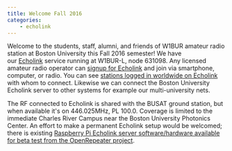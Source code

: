```yaml
---
title: Welcome Fall 2016
categories:
    - echolink
---
```

Welcome to the students, staff, alumni, and friends of W1BUR amateur radio station at Boston University this Fall 2016 semester!
We have our [Echolink](http://echolink.org) service running at W1BUR-L, node 631098. 
Any licensed amateur radio operator can [signup for Echolink](http://echolink.org/validation/) and join via smartphone, computer, or radio. 
You can see [stations logged in worldwide on Echolink](http://echolink.org/logins.jsp) with whom to connect. 
Likewise we can connect the Boston University Echolink server to other systems for example our multi-university nets.

The RF connected to Echolink is shared with the BUSAT ground station, but when available it's on 446.025MHz, PL 100.0. 
Coverage is limited to the immediate Charles River Campus near the Boston University Photonics Center. 
An effort to make a permanent Echolink setup would be welcomed; there is existing 
[Raspberry Pi Echolink server software/hardware available for beta test from the OpenRepeater project](https://openrepeater.com/blog/hardware-interface-update).

